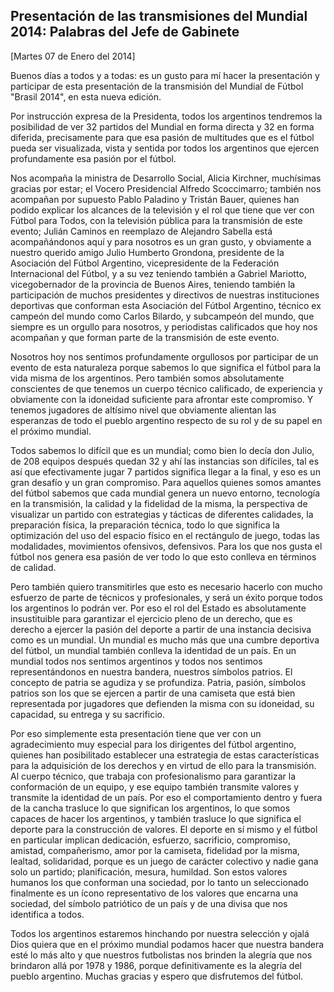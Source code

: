 Presentación de las transmisiones del Mundial 2014: Palabras del Jefe de Gabinete
---------------------------------------------------------------------------------

[Martes 07 de Enero del 2014]

Buenos días a todos y a todas: es un gusto para mí hacer la presentación
y participar de esta presentación de la transmisión del Mundial de
Fútbol "Brasil 2014", en esta nueva edición.

Por instrucción expresa de la Presidenta, todos los argentinos tendremos
la posibilidad de ver 32 partidos del Mundial en forma directa y 32 en
forma diferida, precisamente para que esa pasión de multitudes que es el
fútbol pueda ser visualizada, vista y sentida por todos los argentinos
que ejercen profundamente esa pasión por el fútbol.

Nos acompaña la ministra de Desarrollo Social, Alicia Kirchner,
muchísimas gracias por estar; el Vocero Presidencial Alfredo
Scoccimarro; también nos acompañan por supuesto Pablo Paladino y Tristán
Bauer, quienes han podido explicar los alcances de la televisión y el
rol que tiene que ver con Fútbol para Todos, con la televisión pública
para la transmisión de este evento; Julián Caminos en reemplazo de
Alejandro Sabella está acompañándonos aquí y para nosotros es un gran
gusto, y obviamente a nuestro querido amigo Julio Humberto Grondona,
presidente de la Asociación del Fútbol Argentino, vicepresidente de la
Federación Internacional del Fútbol, y a su vez teniendo también a
Gabriel Mariotto, vicegobernador de la provincia de Buenos Aires,
teniendo también la participación de muchos presidentes y directivos de
nuestras instituciones deportivas que conforman esta Asociación del
Fútbol Argentino, técnico ex campeón del mundo como Carlos Bilardo, y
subcampeón del mundo, que siempre es un orgullo para nosotros, y
periodistas calificados que hoy nos acompañan y que forman parte de la
transmisión de este evento.

Nosotros hoy nos sentimos profundamente orgullosos por participar de un
evento de esta naturaleza porque sabemos lo que significa el fútbol para
la vida misma de los argentinos. Pero también somos absolutamente
conscientes de que tenemos un cuerpo técnico calificado, de experiencia
y obviamente con la idoneidad suficiente para afrontar este compromiso.
Y tenemos jugadores de altísimo nivel que obviamente alientan las
esperanzas de todo el pueblo argentino respecto de su rol y de su papel
en el próximo mundial.

Todos sabemos lo difícil que es un mundial; como bien lo decía don
Julio, de 208 equipos después quedan 32 y ahí las instancias son
difíciles, tal es así que efectivamente jugar 7 partidos significa
llegar a la final, y eso es un gran desafío y un gran compromiso. Para
aquellos quienes somos amantes del fútbol sabemos que cada mundial
genera un nuevo entorno, tecnología en la transmisión, la calidad y la
fidelidad de la misma, la perspectiva de visualizar un partido con
estrategias y tácticas de diferentes calidades, la preparación física,
la preparación técnica, todo lo que significa la optimización del uso
del espacio físico en el rectángulo de juego, todas las modalidades,
movimientos ofensivos, defensivos. Para los que nos gusta el fútbol nos
genera esa pasión de ver todo lo que esto conlleva en términos de
calidad.

Pero también quiero transmitirles que esto es necesario hacerlo con
mucho esfuerzo de parte de técnicos y profesionales, y será un éxito
porque todos los argentinos lo podrán ver. Por eso el rol del Estado es
absolutamente insustituible para garantizar el ejercicio pleno de un
derecho, que es derecho a ejercer la pasión del deporte a partir de una
instancia decisiva como es un mundial. Un mundial es mucho más que una
cumbre deportiva del fútbol, un mundial también conlleva la identidad de
un país. En un mundial todos nos sentimos argentinos y todos nos
sentimos representándonos en nuestra bandera, nuestros símbolos patrios.
El concepto de patria se agudiza y se profundiza. Patria, pasión,
símbolos patrios son los que se ejercen a partir de una camiseta que
está bien representada por jugadores que defienden la misma con su
idoneidad, su capacidad, su entrega y su sacrificio.

Por eso simplemente esta presentación tiene que ver con un
agradecimiento muy especial para los dirigentes del fútbol argentino,
quienes han posibilitado establecer una estrategia de estas
características para la adquisición de los derechos y en virtud de ello
para la transmisión. Al cuerpo técnico, que trabaja con profesionalismo
para garantizar la conformación de un equipo, y ese equipo también
transmite valores y transmite la identidad de un país. Por eso el
comportamiento dentro y fuera de la cancha trasluce lo que significan
los argentinos, lo que somos capaces de hacer los argentinos, y también
trasluce lo que significa el deporte para la construcción de valores. El
deporte en sí mismo y el fútbol en particular implican dedicación,
esfuerzo, sacrificio, compromiso, amistad, compañerismo, amor por la
camiseta, fidelidad por la misma, lealtad, solidaridad, porque es un
juego de carácter colectivo y nadie gana solo un partido; planificación,
mesura, humildad. Son estos valores humanos los que conforman una
sociedad, por lo tanto un seleccionado finalmente es un ícono
representativo de los valores que encarna una sociedad, del símbolo
patriótico de un país y de una divisa que nos identifica a todos.

Todos los argentinos estaremos hinchando por nuestra selección y ojalá
Dios quiera que en el próximo mundial podamos hacer que nuestra bandera
esté lo más alto y que nuestros futbolistas nos brinden la alegría que
nos brindaron allá por 1978 y 1986, porque definitivamente es la alegría
del pueblo argentino. Muchas gracias y espero que disfrutemos del
fútbol.
